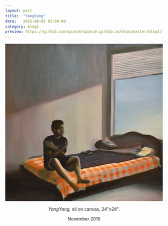 ```yaml
---
layout: post
title:  "YangYang"
date:   2015-08-05 03:09:00
category: blog1
preview: https://github.com/qianze/qianze.github.io/blob/master/blog1/thumbnails/YangYang.JPG?raw=true
---
```

<center>
<img src ="https://github.com/qianze/qianze.github.io/blob/master/blog1/images/YangYang.JPG?raw=true"><br>

<i>YangYang,</i> oil on canvas, 24"x24".

November 2015
</center>
